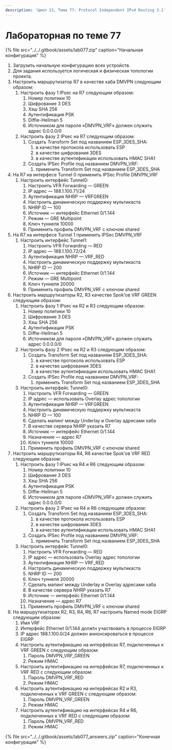```yaml
---
description: 'Цикл 13, Тема 77: Protocol Independent IPv4 Routing 3.1'
---
```


# Лабораторная по теме 77

{% file src="../../.gitbook/assets/lab077.zip" caption="Начальная конфигурация" %}

1. Загрузить начальную конфигурацию всех устройств.
2. Для задания используется логическая и физическая топологии проекта.
3. Настроить маршрутизатор R7 в качестве хаба DMVPN следующим образом:
   1. Настроить фазу 1 IPsec на R7 следующим образом:
      1. Номер политики 10
      2. Шифрование 3 DES
      3. Хэш SHA 256
      4. Аутентификация PSK
      5. Diffie-Hellman 5
      6. Источником для пароля «DMVPN\_VRF» должен служить адрес 0.0.0.0/0
   2. Настроить фазу 2 IPsec на R7 следующим образом:
      1. Создать Transform Set под названием ESP\_3DES\_SHA:
         1. в качестве протокола использовать ESP
         2. в качестве шифрования 3DES
         3. в качестве аутентификации использовать HMAC SHA1
      2. Создать IPSec Profile под названием DMVPN\_VRF:
         1. применить Transform Set под названием ESP\_3DES\_SHA
4. На R7 на интерфесе Tunnel 0 применить IPSec Profile DMVPN\_VRF
   1. Настроить интерфейс Tunnel0:
      1. Настроить VFR Forwarding — GREEN
      2. IP адрес — 188.1.100.71/24
      3. Аутентификация NHRP — VRFGREEN
      4. Настроить динамическую поддержку мультикаста
      5. NHRP ID — 100
      6. Источник — интерфейс Ethernet 0/1.144
      7. Режим — GRE Multipoint
      8. Ключ туннеля 10000
      9. Применить профиль DMVPN\_VRF с ключом shared
5. На R7 на интерфесе Tunnel 1 применить IPSec DMVPN\_VRF
   1. Настроить интерфейс Tunnel1:
      1. Настроить VFR Forwarding — RED
      2. IP адрес — 188.1.100.72/24
      3. Аутентификация NHRP — VRF\_RED
      4. Настроить динамическую поддержку мультикаста
      5. NHRP ID — 200
      6. Источник — интерфейс Ethernet 0/1.144
      7. Режим — GRE Multipoint
      8. Ключ туннеля 20000
      9. Применить профиль DMVPN\_VRF с ключом shared
6. Настроить маршрутизаторы R2, R3 качеcтве Spok’ов VRF GREEN следующим образом:
   1. Настроить фазу 1 IPsec на R2 и R3 следующим образом:
      1. Номер политики 10
      2. Шифрование 3 DES
      3. Хэш SHA 256
      4. Аутентификация PSK
      5. Diffie-Hellman 5
      6. Источником для пароля «DMVPN\_VRF» должен служить адрес 0.0.0.0/0
   2. Настроить фазу 2 IPsec на R2 и R3 следующим образом:
      1. Создать Transform Set под названием ESP\_3DES\_SHA:
         1. в качестве протокола использовать ESP
         2. в качестве шифрования 3DES
         3. в качестве аутентификации использовать HMAC SHA1
      2. Создать IPSec Profile под названием DMVPN\_VRF:
         1. применить Transform Set под названием ESP\_3DES\_SHA
   3. Настроить интерфейс Tunnel0:
      1. Настроить VFR Forwarding — GREEN
      2. IP адрес — использовать Overlay адрес топологии
      3. Аутентификация NHRP — VRFGREEN
      4. Настроить динамическую поддержку мультикаста
      5. NHRP ID — 100
      6. Сделать мапинг между Underlay и Overlay адресами хаба
      7. В качестве сервера NHRP указать R7
      8. Источник — интерфейс Ethernet 0/1.144
      9. Назначение — адрес R7
      10. Ключ туннеля 10000
      11. Применить профиль DMVPN\_VRF с ключом shared
7. Настроить маршрутизаторы R4, R6 качеcтве Spok’ов VRF RED следующим образом:
   1. Настроить фазу 1 IPsec на R4 и R6 следующим образом:
      1. Номер политики 10
      2. Шифрование 3 DES
      3. Хэш SHA 256
      4. Аутентификация PSK
      5. Diffie-Hellman 5
      6. Источником для пароля «DMVPN\_VRF» должен служить адрес 0.0.0.0/0
   2. Настроить фазу 2 IPsec на R4 и R6 следующим образом:
      1. Создать Transform Set под названием ESP\_3DES\_SHA:
         1. в качестве протокола использовать ESP
         2. в качестве шифрования 3DES
         3. в качестве аутентификации использовать HMAC SHA1
      2. Создать IPSec Profile под названием DMVPN\_VRF:
         1. применить Transform Set под названием ESP\_3DES\_SHA
   3. Настроить интерфейс Tunnel0:
      1. Настроить VFR Forwarding — RED
      2. IP адрес — использовать Overlay адрес топологии
      3. Аутентификация NHRP — VRF\_RED
      4. Настроить динамическую поддержку мультикаста
      5. NHRP ID — 200
      6. Ключ туннеля 20000
      7. Сделать мапинг между Underlay и Overlay адресами хаба
      8. В качестве сервера NHRP указать R7
      9. Источник — интерфейс Ethernet 0/1.144
      10. Назначение — адрес R7
      11. Применить профиль DMVPN\_VRF с ключом shared
8. На маршрутизаторах R2, R3, R4, R6, R7 настроить Named mode EIGRP следующим образом:
   1. Имя VRF
   2. Интерфейс Ethernet 0/1.144 должtн участвовать в процессе EIGRP
   3. IP адрес 188.1.100.0/24 должен аннонсироваться в процессе EIGRP
   4. Настроить аутентификацию на интерфейсах R7, подключенных к VRF GREEN с следующим образом:
      1. Пароль DMVPN\_VRF\_GREEN
      2. Режим HMAC
   5. Настроить аутентификацию на интерфейсах R7, подключенных к VRF RED с следующим образом:
      1. Пароль DMVPN\_VRF\_RED
      2. Режим HMAC
   6. Настроить аутентификацию на интерфейсах R2 и R3, подключенных к VRF GREEN с следующим образом:
      1. Пароль DMVPN\_VRF\_GREEN
      2. Режим HMAC
   7. Настроить аутентификацию на интерфейсах R4 и R6, подключенных к VRF RED с следующим образом:
      1. Пароль DMVPN\_VRF\_RED
      2. Режим HMAC

{% file src="../../.gitbook/assets/lab077\_answers.zip" caption="Конечная конфигурация" %}

